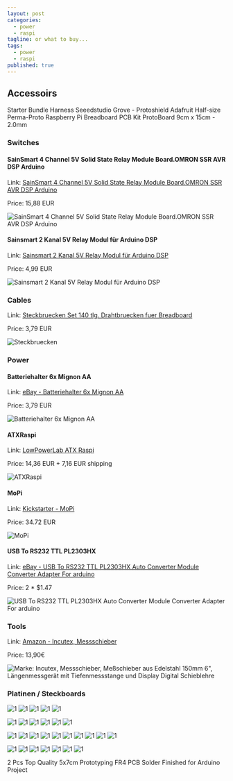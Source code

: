 ```yaml
---
layout: post
categories: 
  - power
  - raspi
tagline: or what to buy...
tags: 
  - power
  - raspi
published: true
---
```


## Accessoirs

Starter Bundle Harness Seeedstudio Grove - Protoshield Adafruit Half-size Perma-Proto Raspberry Pi Breadboard PCB Kit ProtoBoard 9cm x 15cm - 2.0mm

### Switches
#### SainSmart 4 Channel 5V Solid State Relay Module Board.OMRON SSR AVR DSP Arduino
Link: [SainSmart 4 Channel 5V Solid State Relay Module Board.OMRON SSR AVR DSP Arduino](http://www.ebay.de/itm/Neu-SainSmart-4-Channel-5V-Solid-State-Relay-Module-Board-OMRON-SSR-AVR-Arduino-/320857846455?)

Price: 15,88 EUR

![SainSmart 4 Channel 5V Solid State Relay Module Board.OMRON SSR AVR DSP Arduino](/assets/images/2014-03-12-raspi-accessoirs/sainsmart-srs-relay.jpg)

#### Sainsmart 2 Kanal 5V Relay Modul für Arduino DSP

Link: [Sainsmart 2 Kanal 5V Relay Modul für Arduino DSP](http://www.sainsmart.com/arduino-pro-mini.html)

Price: 4,99 EUR

![Sainsmart 2 Kanal 5V Relay Modul für Arduino DSP](/assets/images/2014-03-12-raspi-accessoirs/sainsmart-relay.jpg)

### Cables
Link: [Steckbruecken Set 140 tlg. Drahtbruecken fuer Breadboard](http://www.ebay.de/itm/Steckbruecken-Set-140-tlg-Drahtbruecken-fuer-Breadboard-Steckplatine-Steckbruecke-/300913695775?)

Price: 3,79 EUR

![Steckbruecken](/assets/images/2014-03-12-raspi-accessoirs/steckbruecken.jpg)

### Power
#### Batteriehalter 6x Mignon AA
Link: [eBay - Batteriehalter 6x Mignon AA](http://www.ebay.de/itm/Batteriehalter-6x-Mignon-AA-Gehaeuse-Mignonzelle-Batterie-Halter-/290929939750)

Price: 3,79 EUR

![Batteriehalter 6x Mignon AA](/assets/images/2014-03-12-raspi-accessoirs/batteriehalter.jpg)

#### ATXRaspi
Link: [LowPowerLab ATX Raspi](http://lowpowerlab.com/shop/ATXRaspi-R2)

Price: 14,36 EUR + 7,16 EUR shipping

![ATXRaspi](/assets/images/2014-03-12-raspi-accessoirs/atx-raspi.jpg)

#### MoPi
Link: [Kickstarter - MoPi](https://www.kickstarter.com/projects/hamishcunningham/mopi-mobile-and-24-7-power-for-the-raspberry-pi)

Price: 34.72 EUR

![MoPi](/assets/images/2014-03-12-raspi-accessoirs/mopi.png)

#### USB To RS232 TTL PL2303HX
Link: [eBay - USB To RS232 TTL PL2303HX Auto Converter Module Converter Adapter For arduino](http://www.ebay.com/itm/USB-To-RS232-TTL-PL2303HX-Auto-Converter-Module-Converter-Adapter-For-arduino-/180953299346?)

Price: 2 * $1.47

![USB To RS232 TTL PL2303HX Auto Converter Module Converter Adapter For arduino](/assets/images/2014-03-12-raspi-accessoirs/usb-out.jpg)

### Tools
Link: [Amazon - Incutex, Messschieber](http://www.amazon.de/gp/product/B006GM51IM)

Price: 13,90€

![Marke: Incutex, Messschieber, Meßschieber aus Edelstahl 150mm 6", Längenmessgerät mit Tiefenmessstange und Display Digital Schieblehre](/assets/images/2014-03-12-raspi-accessoirs/schieblehre.jpg)

### Platinen / Steckboards
![1](/assets/images/2014-03-12-raspi-accessoirs/platine.jpg)
![1](/assets/images/2014-03-12-raspi-accessoirs/laborsteckbrett.jpg)
![1](/assets/images/2014-03-12-raspi-accessoirs/breakout.jpg)
![1](/assets/images/2014-03-12-raspi-accessoirs/usb-adapter.jpg)
![1](/assets/images/2014-03-12-raspi-accessoirs/luesterklemme.jpg)

![1](/assets/images/2014-03-12-raspi-accessoirs/schrumpfschlauch.jpg)
![1](/assets/images/2014-03-12-raspi-accessoirs/litze.jpg)
![1](/assets/images/2014-03-12-raspi-accessoirs/power-jack-socket.jpg)
![1](/assets/images/2014-03-12-raspi-accessoirs/banana-jack.jpg)
![1](/assets/images/2014-03-12-raspi-accessoirs/poti1.jpg)
![1](/assets/images/2014-03-12-raspi-accessoirs/poti2.jpg)

![1](/assets/images/2014-03-12-raspi-accessoirs/power-converter.jpg)
![1](/assets/images/2014-03-12-raspi-accessoirs/kondensator.jpg)
![1](/assets/images/2014-03-12-raspi-accessoirs/led1.jpg)
![1](/assets/images/2014-03-12-raspi-accessoirs/led2.jpg)
![1](/assets/images/2014-03-12-raspi-accessoirs/led-button.jpg)
![1](/assets/images/2014-03-12-raspi-accessoirs/relay.jpg)
![1](/assets/images/2014-03-12-raspi-accessoirs/sound-card.jpg)
![1](/assets/images/2014-03-12-raspi-accessoirs/display.jpg)
![1](/assets/images/2014-03-12-raspi-accessoirs/thermal-printer.jpg)
![1](/assets/images/2014-03-12-raspi-accessoirs/motion-sensor.jpg)

![1](/assets/images/2014-03-12-raspi-accessoirs/transmitter.jpg)
![1](/assets/images/2014-03-12-raspi-accessoirs/temp-sensor.jpg)
![1](/assets/images/2014-03-12-raspi-accessoirs/abstand-sensor.jpg)
![1](/assets/images/2014-03-12-raspi-accessoirs/thermal-sensor.jpg)
![1](/assets/images/2014-03-12-raspi-accessoirs/kit1.jpg)
![1](/assets/images/2014-03-12-raspi-accessoirs/kit2.jpg)
![1](/assets/images/2014-03-12-raspi-accessoirs/aa-charger.jpg)



2 Pcs Top Quality 5x7cm Prototyping FR4 PCB Solder Finished for Arduino Project